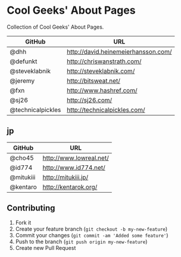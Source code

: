 # Cool Geeks' About Pages

Collection of Cool Geeks' About Pages.

|GitHub|URL|
|------|---|
|@dhh|http://david.heinemeierhansson.com/|
|@defunkt|http://chriswanstrath.com/|
|@steveklabnik|http://steveklabnik.com/|
|@jeremy|http://bitsweat.net/|
|@fxn|http://www.hashref.com/|
|@sj26|http://sj26.com/|
|@technicalpickles|http://technicalpickles.com/|

## jp

|GitHub|URL|
|------|---|
|@cho45|http://www.lowreal.net/|
|@id774|http://www.id774.net/|
|@mitukiii|http://mitukiii.jp/|
|@kentaro|http://kentarok.org/|

## Contributing

1. Fork it
2. Create your feature branch (`git checkout -b my-new-feature`)
3. Commit your changes (`git commit -am 'Added some feature'`)
4. Push to the branch (`git push origin my-new-feature`)
5. Create new Pull Request
